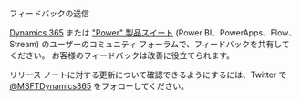 <!-- This file contains localizable strings used in generating the custom PDF. Do not use as an include file in any web content. -->
<!-- strings for PDF end page -->

フィードバックの送信

[Dynamics 365](https://community.dynamics.com/) または ["Power" 製品スイート](https://powerusers.microsoft.com/) (Power BI、PowerApps、Flow、Stream) のユーザーのコミュニティ フォーラムで、フィードバックを共有してください。 お客様のフィードバックは改善に役立てられます。

リリース ノートに対する更新について確認できるようにするには、Twitter で [@MSFTDynamics365](https://twitter.com/MSFTDynamics365) をフォローしてください。
